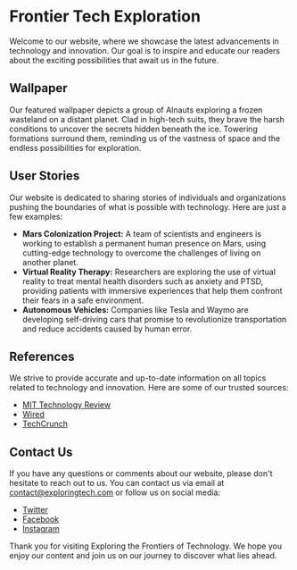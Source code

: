 <!--
Write me content for website with wallpaper which alt text is:

"A group of AInauts in high-tech suits exploring a frozen wasteland on a distant planet, with towering ice formations all around them."

The name/title of the page should not be 1:1 copy of the alt text but rather a real content of the website which is using this wallpaper.

- Use markdown format
- Start with the heading
- The content should look like a real website
- Include real sections like references, contact, user stories, etc. use things relevant to the page purpose.
- Feel free to use structure like headings, bullets, numbering, blockquotes, paragraphs, horizontal lines, etc.
- You can use formatting like bold or _italic_
- You can include UTF-8 emojis
- Links should be only #hash anchors (and you can refer to the document itself)
- Do not include images
-->

<!--font:Montserrat-->

# Frontier Tech Exploration

Welcome to our website, where we showcase the latest advancements in technology and innovation. Our goal is to inspire and educate our readers about the exciting possibilities that await us in the future.

## Wallpaper

Our featured wallpaper depicts a group of AInauts exploring a frozen wasteland on a distant planet. Clad in high-tech suits, they brave the harsh conditions to uncover the secrets hidden beneath the ice. Towering formations surround them, reminding us of the vastness of space and the endless possibilities for exploration.

## User Stories

Our website is dedicated to sharing stories of individuals and organizations pushing the boundaries of what is possible with technology. Here are just a few examples:

-   **Mars Colonization Project:** A team of scientists and engineers is working to establish a permanent human presence on Mars, using cutting-edge technology to overcome the challenges of living on another planet.
-   **Virtual Reality Therapy:** Researchers are exploring the use of virtual reality to treat mental health disorders such as anxiety and PTSD, providing patients with immersive experiences that help them confront their fears in a safe environment.
-   **Autonomous Vehicles:** Companies like Tesla and Waymo are developing self-driving cars that promise to revolutionize transportation and reduce accidents caused by human error.

## References

We strive to provide accurate and up-to-date information on all topics related to technology and innovation. Here are some of our trusted sources:

-   [MIT Technology Review](#mit-technology-review)
-   [Wired](#wired)
-   [TechCrunch](#techcrunch)

## Contact Us

If you have any questions or comments about our website, please don't hesitate to reach out to us. You can contact us via email at [contact@exploringtech.com](mailto:contact@exploringtech.com) or follow us on social media:

-   [Twitter](#twitter)
-   [Facebook](#facebook)
-   [Instagram](#instagram)

Thank you for visiting Exploring the Frontiers of Technology. We hope you enjoy our content and join us on our journey to discover what lies ahead.
